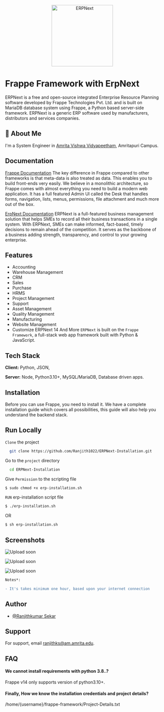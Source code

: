 <p align="center">
  <img width="200" src="https://raw.githubusercontent.com/frappe/erpnext/develop/erpnext/public/images/erpnext-logo.png" alt="ERPNext">
  </p>
  
# Frappe Framework with ErpNext

ERPNext is a free and open-source integrated Enterprise Resource Planning software developed by Frappe Technologies Pvt. Ltd. and is built on MariaDB database system using Frappe, a Python based server-side framework. ERPNext is a generic ERP software used by manufacturers, distributors and services companies.


## 🚀 About Me
I'm a System Engineer in [Amrita Vishwa Vidyapeetham](https://www.amrita.edu/),
Amritapuri Campus.


## Documentation

[Frappe Documentation](https://frappeframework.com/docs/v13/user/en/introduction)
 The key difference in Frappe compared to other frameworks is that meta-data is also treated as data. This enables you to build front-ends very easily. We believe in a monolithic architecture, so Frappe comes with almost everything you need to build a modern web application. It has a full featured Admin UI called the Desk that handles forms, navigation, lists, menus, permissions, file attachment and much more out of the box.

[ErpNext Documentation](https://docs.erpnext.com/docs/v13/user/manual/en/introduction)
ERPNext is a full-featured business management solution that helps SMEs to record all their business transactions in a single system. With ERPNext, SMEs can make informed, fact-based, timely decisions to remain ahead of the competition. It serves as the backbone of a business adding strength, transparency, and control to your growing enterprise.


## Features

- Accounting
- Warehouse Management
- CRM
- Sales
- Purchase
- HRMS
- Project Management
- Support
- Asset Management
- Quality Management
- Manufacturing
- Website Management
- Customize ERPNext 14 And More
 ```ERPNext``` is built on the ```Frappe Framework```, a full-stack web app framework built with Python & JavaScript.


## Tech Stack

**Client:** Python, JSON,

**Server:** Node, Python3.10+, MySQL/MariaDB, Database driven apps.


## Installation

Before you can use Frappe, you need to install it. We have a complete installation guide which covers all possibilities, this guide will also help you understand the backend stack.

    
## Run Locally

```Clone``` the project

```bash
  git clone https://github.com/Ranjith1022/ERPNext-Installation.git
```

Go to the ```project``` directory

```bash
  cd ERPNext-Installation
```

Give ```Permission``` to the scripting file

```bash
$ sudo chmod +x erp-installation.sh
```

```RUN``` erp-installation script file

```bash
$ ./erp-installation.sh
```

OR 

```bash
$ sh erp-installation.sh
```


## Screenshots

![Upload soon](https://via.placeholder.com/468x300?text=App+Screenshot+Here)

![Upload soon](https://via.placeholder.com/468x300?text=App+Screenshot+Here)

![Upload soon](https://via.placeholder.com/468x300?text=App+Screenshot+Here)


```diff
Notes*:

- It's takes minimum one hour, based upon your internet connection

```

## Author

- [@Ranjithkumar Sekar](https://www.github.com/Ranjith1022)


## Support

For support, email ranjithks@am.amrita.edu.


## FAQ

#### We cannot install requirements with python 3.8..?

Frappe v14 only supports version of python3.10+.

#### Finally, How we know the installation credentials and project details?

/home/{username}/frappe-framework/Project-Details.txt
